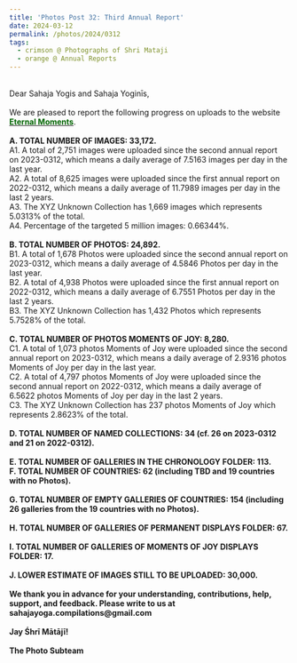 ```yaml
---
title: 'Photos Post 32: Third Annual Report'
date: 2024-03-12
permalink: /photos/2024/0312
tags:
  - crimson @ Photographs of Shri Mataji
  - orange @ Annual Reports
---
```


<p>
<br>
Dear Sahaja Yogis and Sahaja Yoginīs,<br>
<br>
We are pleased to report the following progress on uploads to the website <a href="https://eternalmoments.smugmug.com/"> <font color="DarkGreen"><b>Eternal Moments</b></font></a>.<br>
<br>
<b>A. TOTAL NUMBER OF IMAGES: 33,172.</b><br> 
A1. A total of 2,751 images were uploaded since the second annual report on 2023-0312, which means a daily average of 7.5163 images per day in the last year.<br>
A2. A total of 8,625 images were uploaded since the first annual report on 2022-0312, which means a daily average of 11.7989 images per day in the last 2 years.<br>
A3. The XYZ Unknown Collection has 1,669 images which represents 5.0313% of the total.<br>
A4. Percentage of the targeted 5 million images: 0.66344%.<br>
<br>
<b>B. TOTAL NUMBER OF PHOTOS: 24,892.</b><br>
B1. A total of 1,678 Photos were uploaded since the second annual report on 2023-0312, which means a daily average of 4.5846 Photos per day in the last year.<br>
B2. A total of 4,938 Photos were uploaded since the first annual report on 2022-0312, which means a daily average of 6.7551 Photos per day in the last 2 years.<br>
B3. The XYZ Unknown Collection has 1,432 Photos which represents 5.7528% of the total.<br>
<br>
<b>C. TOTAL NUMBER OF PHOTOS MOMENTS OF JOY: 8,280.</b><br>
C1. A total of 1,073 photos Moments of Joy were uploaded since the second annual report on 2023-0312, which means a daily average of 2.9316 photos Moments of Joy per day in the last year.<br>
C2. A total of 4,797 photos Moments of Joy were uploaded since the second annual report on 2022-0312, which means a daily average of 6.5622 photos Moments of Joy per day in the last 2 years.<br>
C3. The XYZ Unknown Collection has 237 photos Moments of Joy which represents 2.8623% of the total.<br>
<br>
<b>D. TOTAL NUMBER OF NAMED COLLECTIONS: 34 (cf. 26 on 2023-0312 and 21 on 2022-0312).</b><br>
<br>
<b>E. TOTAL NUMBER OF GALLERIES IN THE CHRONOLOGY FOLDER: 113.<br>
<b>
<b>F. TOTAL NUMBER OF COUNTRIES: 62 (including TBD and 19 countries with no Photos).<br>
<br>
<b>G. TOTAL NUMBER OF EMPTY GALLERIES OF COUNTRIES: 154 (including 26 galleries from the 19 countries with no Photos).<br>
<br>
<b>H. TOTAL NUMBER OF GALLERIES OF PERMANENT DISPLAYS FOLDER: 67.<br>
<br>
<b>I. TOTAL NUMBER OF GALLERIES OF MOMENTS OF JOY DISPLAYS FOLDER: 17.<br>
<br>
<b>J. LOWER ESTIMATE OF IMAGES STILL TO BE UPLOADED: 30,000.<br>
<br>
We thank you in advance for your understanding, contributions, help, support, and feedback. Please write to us at sahajayoga.compilations@gmail.com<br>
<br>
Jay Śhrī Mātājī!<br>
<br>
The Photo Subteam<br>
</p>